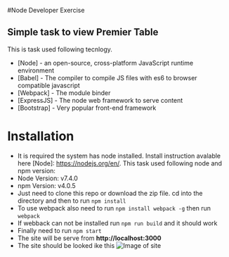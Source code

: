 #Node Developer Exercise
## Simple task to view Premier Table

This is task used following tecnlogy.

- [Node] -  an open-source, cross-platform JavaScript runtime environment
- [Babel] - The compiler to compile JS files with es6 to browser compatible javascript
- [Webpack] - The module binder
- [ExpressJS] - The node web framework to serve content
- [Bootstrap] - Very popular front-end framework

# Installation

- It is required the system has node installed. Install instruction avalable here [Node]: <https://nodejs.org/en/>. This task used following node and npm version:
- Node Version: v7.4.0
- npm Version: v4.0.5
- Just need to clone this repo or download the zip file. cd into the directory and then to run `npm install`
- To use webpack also need to run `npm install webpack -g` then run `webpack`
- If webback can not be installed run `npm run build` and it should work
- Finally need to run `npm start`      
- The site will be serve from **http://localhost:3000**
- The site should be looked ike this 
![Image of site](https://octodex.github.com/images/yaktocat.png)